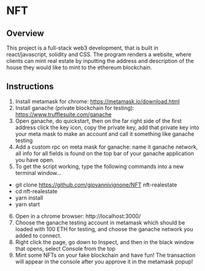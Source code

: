 # NFT
Overview
---------
This project is a full-stack web3 development, that is built in react/javascript, solidity and CSS. The program renders a 
website, where clients can mint real estate by inputting the address and description of the house they would like to mint to
the ethereum blockchain.


Instructions
------------
1. Install metamask for chrome: https://metamask.io/download.html
2. Install ganache (private blockchain for testing): https://www.trufflesuite.com/ganache
3. Open ganache, do quickstart, then on the far right side of the first address click the key icon, copy the private key,
   add that private key into your meta mask to make an account and call it something like ganache testing
4. Add a custom rpc on meta mask for ganache: name it ganache network, all info for all fields is found on the top bar of your
   ganache application you have open.
5. To get the script working, type the following commands into a new terminal window...
  - git clone https://github.com/giovannivignone/NFT nft-realestate
  - cd nft-realestate
  - yarn install
  - yarn start
6. Open in a chrome browser: http://localhost:3000/
7. Choose the ganache testing account in metamask which should be loaded with 100 ETH for testing, and choose the ganache 
   network you added to connect.
8. Right click the page, go down to Inspect, and then in the black window that opens, select Console from the top
9. Mint some NFTs on your fake blockchain and have fun! The transaction will appear in the console after you approve it in 
   the metamask popup!
   
